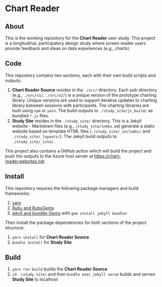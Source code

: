 # Chart Reader

## About
This is the working repository for the __Chart Reader__ user study. This project is a longitudinal, participatory design study where screen reader users provide feedback and ideas on data experiences (e.g., charts).

## Code
This repository contains two sections, each with their own build scripts and outputs:

1. __Chart Reader Source__ resides in the `./src/` directory. Each sub-directory (e.g., `./src/v1/`, `./src/v2/`) is a unique version of the prototype charting library. Unique versions are used to support iterative updates to charting library between sessions with participants. The charting libraries are built using `npm` or `yarn`. The build outputs to `./study_site/js_build/` as bundled `*.js` files.
2. __Study Site__ resides in the `./study_site/` directory. This is a Jekyll website - Markdown files (e.g., `/study_site/index.md`) generate a static website based on template HTML files (`./study_site/_includes/` and `./study_site/_layouts/`). The Jekyll build outputs to `./study_site/_site/`.

This project also contains a GitHub action which will build the project and push the outputs to the Azure host server at https://chart-reader.websites.net

## Install
This repository requires the following package managers and build frameworks:
1. [yarn](https://classic.yarnpkg.com/en/docs/install)
2. [Ruby and RubyGems](https://www.ruby-lang.org/en/downloads/)
3. [jekyll and bundler Gems](https://jekyllrb.com/docs/) with `gem install jekyll bundler`

Then install the package dependencies for both sections of the project structure:

1. `yarn install` for __Chart Reader Source__ 
2. `bundle install` for __Study Site__


## Build

1. `yarn run build` builds the __Chart Reader Source__
2. `cd .\study_site\` and then `bundle exec jekyll serve` builds and serves __Study Site__ to localhost
